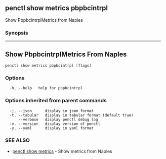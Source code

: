 ## penctl show metrics pbpbcintrpl

Show PbpbcintrplMetrics from Naples

### Synopsis



---------------------------------
 Show PbpbcintrplMetrics From Naples 
---------------------------------


```
penctl show metrics pbpbcintrpl [flags]
```

### Options

```
  -h, --help   help for pbpbcintrpl
```

### Options inherited from parent commands

```
  -j, --json      display in json format
  -t, --tabular   display in tabular format (default true)
      --verbose   display penctl debug log
  -v, --version   display version of penctl
  -y, --yaml      display in yaml format
```

### SEE ALSO
* [penctl show metrics](penctl_show_metrics.md)	 - Show metrics from Naples

